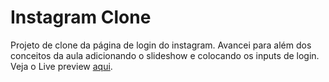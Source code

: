 # Instagram Clone

Projeto de clone da página de login do instagram. Avancei para além dos conceitos da aula adicionando o slideshow e colocando os inputs de login.
Veja o Live preview [aqui](https://rosaerick.github.io/Digital-Innovation-One/Projetos/Projeto%20Instagram%20Mock%20Up/).
